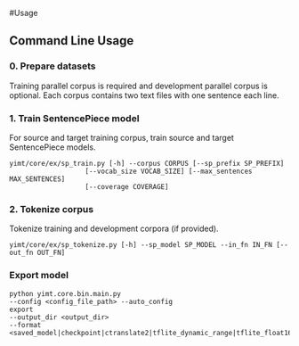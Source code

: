#Usage

## Command Line Usage
### 0. Prepare datasets
Training parallel corpus is required and development parallel corpus is optional. Each corpus contains two text files with one sentence each line.

### 1. Train SentencePiece model
For source and target training corpus, train source and target SentencePiece models. 
```shell script
yimt/core/ex/sp_train.py [-h] --corpus CORPUS [--sp_prefix SP_PREFIX]
                   [--vocab_size VOCAB_SIZE] [--max_sentences MAX_SENTENCES]
                   [--coverage COVERAGE]
```

### 2. Tokenize corpus
Tokenize training and development corpora (if provided).
```shell script
yimt/core/ex/sp_tokenize.py [-h] --sp_model SP_MODEL --in_fn IN_FN [--out_fn OUT_FN]
```

### Export model
```shell script
python yimt.core.bin.main.py 
--config <config_file_path> --auto_config 
export
--output_dir <output_dir> 
--format <saved_model|checkpoint|ctranslate2|tflite_dynamic_range|tflite_float16>
```